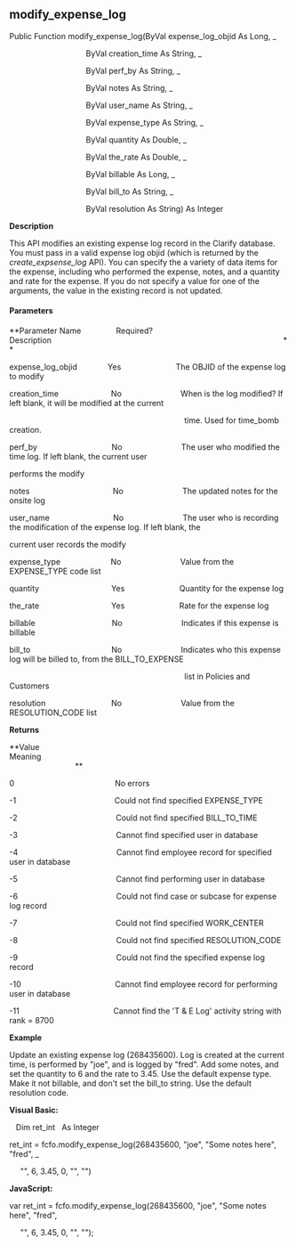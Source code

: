 modify_expense_log
--------------------

Public Function modify_expense_log(ByVal expense_log_objid As Long, _

                                   ByVal creation_time As String, _

                                   ByVal perf_by As String, _

                                   ByVal notes As String, _

                                   ByVal user_name As String, _

                                   ByVal expense_type As String, _

                                   ByVal quantity As Double, _

                                   ByVal the_rate As Double, _

                                   ByVal billable As Long, _

                                   ByVal bill_to As String, _

                                   ByVal resolution As String) As Integer

**Description**

This API modifies an existing expense log record in the Clarify database. You must pass in a valid expense log objid (which is returned by the _create_expsense_log_ API). You can specify the a variety of data items for the expense, including who performed the expense, notes, and a quantity and rate for the expense. If you do not specify a value for one of the arguments, the value in the existing record is not updated.

#### Parameters
**Parameter Name                Required?             Description                                                                                                          **

expense_log_objid              Yes                         The OBJID of the expense log to modify

creation_time                        No                           When is the log modified? If left blank, it will be modified at the current

                                                                                time. Used for time_bomb creation.

perf_by                                  No                           The user who modified the time log. If left blank, the current user

performs the modify

notes                                      No                           The updated notes for the onsite log

user_name                             No                           The user who is recording the modification of the expense log. If left blank, the

current user records the modify

expense_type                       No                           Value from the EXPENSE_TYPE code list

quantity                                 Yes                         Quantity for the expense log

the_rate                                 Yes                         Rate for the expense log

billable                                   No                           Indicates if this expense is billable

bill_to                                     No                           Indicates who this expense log will be billed to, from the BILL_TO_EXPENSE

                                                                                list in Policies and Customers

resolution                              No                           Value from the RESOLUTION_CODE list

**Returns**

**Value                                     Meaning                                                                                                                                               **

0                                              No errors

-1                                             Could not find specified EXPENSE_TYPE

-2                                             Could not find specified BILL_TO_TIME

-3                                             Cannot find specified user in database

-4                                             Cannot find employee record for specified user in database

-5                                             Cannot find performing user in database

-6                                             Could not find case or subcase for expense log record

-7                                             Could not find specified WORK_CENTER

-8                                             Could not find specified RESOLUTION_CODE

-9                                             Could not find the specified expense log record

-10                                           Cannot find employee record for performing user in database

-11                                           Cannot find the 'T & E Log' activity string with rank = 8700

**Example**

 Update an existing expense log (268435600). Log is created at the current time, is performed by "joe", and is logged by "fred". Add some notes, and set the quantity to 6 and the rate to 3.45. Use the default expense type. Make it not billable, and don't set the bill_to string. Use the default resolution code.

**Visual Basic:**

   Dim ret_int   As Integer

ret_int = fcfo.modify_expense_log(268435600, "joe", "Some notes here", "fred", _

     "", 6, 3.45, 0, "", "")

**JavaScript:**

var ret_int = fcfo.modify_expense_log(268435600, "joe", "Some notes here", "fred",

     "", 6, 3.45, 0, "", "");